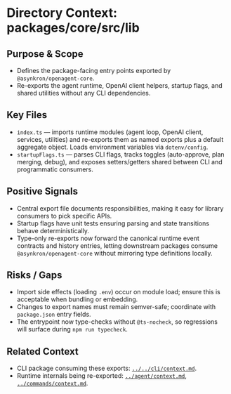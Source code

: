 # Directory Context: packages/core/src/lib

## Purpose & Scope

- Defines the package-facing entry points exported by `@asynkron/openagent-core`.
- Re-exports the agent runtime, OpenAI client helpers, startup flags, and shared utilities without any CLI dependencies.

## Key Files

- `index.ts` — imports runtime modules (agent loop, OpenAI client, services, utilities) and re-exports them as named exports plus a default aggregate object. Loads environment variables via `dotenv/config`.
- `startupFlags.ts` — parses CLI flags, tracks toggles (auto-approve, plan merging, debug), and exposes setters/getters shared between CLI and programmatic consumers.

## Positive Signals

- Central export file documents responsibilities, making it easy for library consumers to pick specific APIs.
- Startup flags have unit tests ensuring parsing and state transitions behave deterministically.
- Type-only re-exports now forward the canonical runtime event contracts and history entries, letting downstream packages consume `@asynkron/openagent-core` without mirroring type definitions locally.

## Risks / Gaps

- Import side effects (loading `.env`) occur on module load; ensure this is acceptable when bundling or embedding.
- Changes to export names must remain semver-safe; coordinate with `package.json` entry fields.
- The entrypoint now type-checks without `@ts-nocheck`, so regressions will surface during `npm run typecheck`.

## Related Context

- CLI package consuming these exports: [`../../cli/context.md`](../../cli/context.md).
- Runtime internals being re-exported: [`../agent/context.md`](../agent/context.md), [`../commands/context.md`](../commands/context.md).
